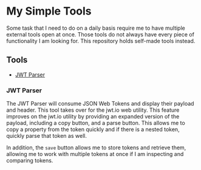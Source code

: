 # My Simple Tools

Some task that I need to do on a daily basis require me to have multiple external tools open at once.  Those tools do not always have every piece of functionality I am looking for.  This repository holds self-made tools instead.  

## Tools

- [JWT Parser](#jwt-parser)


### JWT Parser

The JWT Parser will consume JSON Web Tokens and display their payload and header.  This tool takes over for the jwt.io web utility.  This feature improves on the jwt.io utility by providing an expanded version of the payload, including a copy button, and a parse button.  This allows me to copy a property from the token quickly and if there is a nested token, quickly parse that token as well.

In addition, the `save` button allows me to store tokens and retrieve them, allowing me to work with multiple tokens at once if I am inspecting and comparing tokens.

